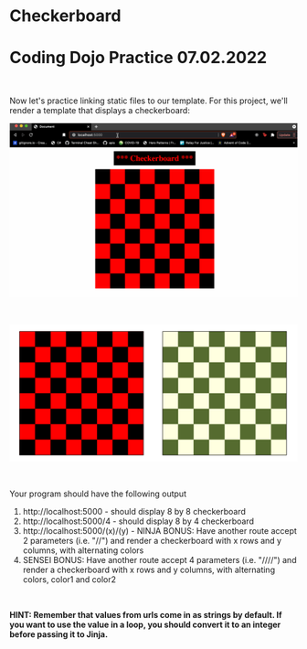 # Checkerboard

# Coding Dojo Practice 07.02.2022

<br/>

Now let's practice linking static files to our template. For this project, we'll render a template that displays a checkerboard:

![checkerboard sample](./1626195242__checkerboard.gif)

<br/>

![checkerboard sample2](./Checkerboard_1000.gif)


<br/>

Your program should have the following output

1. http://localhost:5000 - should display 8 by 8 checkerboard
2. http://localhost:5000/4 - should display 8 by 4 checkerboard
3. http://localhost:5000/(x)/(y) - NINJA BONUS: Have another route accept 2 parameters (i.e. "/<x>/<y>") and render a checkerboard with x rows and y columns, with alternating colors
4. SENSEI BONUS: Have another route accept 4 parameters (i.e. "/<x>/<y>/<color1>/<color2>") and render a checkerboard with x rows and y columns, with alternating colors, color1 and color2

<br/>

**HINT: Remember that values from urls come in as strings by default. If you want to use the value in a loop, you should convert it to an integer before passing it to Jinja.**

